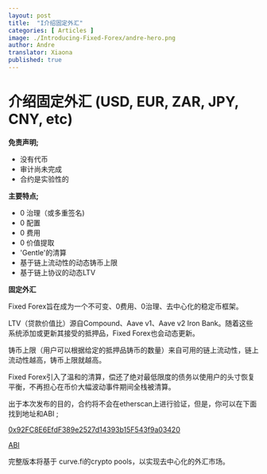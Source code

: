 ```yaml
---
layout: post
title:  "I介绍固定外汇"
categories: [ Articles ]
image: ./Introducing-Fixed-Forex/andre-hero.png
author: Andre
translator: Xiaona
published: true
---
```


# 介绍固定外汇 (USD, EUR, ZAR, JPY, CNY, etc)

**免责声明;**

- 没有代币
- 审计尚未完成
- 合约是实验性的

**主要特点;**

- 0 治理（或多重签名)
- 0 配置
- 0 费用
- 0 价值提取
- 'Gentle'的清算
- 基于链上流动性的动态铸币上限
- 基于链上协议的动态LTV

**固定外汇**

Fixed Forex旨在成为一个不可变、0费用、0治理、去中心化的稳定币框架。

LTV（贷款价值比）源自Compound、Aave v1、Aave v2 Iron Bank。随着这些系统添加或更新其接受的抵押品，Fixed Forex也会动态更新。

铸币上限（用户可以根据给定的抵押品铸币的数量）来自可用的链上流动性，链上流动性越高，铸币上限就越高。

Fixed Forex引入了温和的清算，偿还了绝对最低限度的债务以使用户的头寸恢复平衡，不再担心在币价大幅波动事件期间全栈被清算。

出于本次发布的目的，合约将不会在etherscan上进行验证，但是，你可以在下面找到地址和ABI
;

[0x92FC8E6EfdF389e2527d14393b15F543f9a03420](https://etherscan.io/address/0x92fc8e6efdf389e2527d14393b15f543f9a03420)

[ABI](https://gist.github.com/andrecronje/4ce11e8603a7f61af4619a86647db1d4)

完整版本将基于 curve.fi的crypto pools，以实现去中心化的外汇市场。
